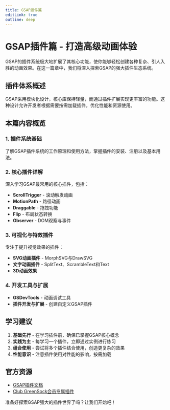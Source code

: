 ```yaml
---
title: GSAP插件篇
editLink: true
outline: deep
---
```


# GSAP插件篇 - 打造高级动画体验

GSAP的插件系统极大地扩展了其核心功能，使你能够轻松创建各种复杂、引人入胜的动画效果。在这一篇章中，我们将深入探索GSAP的强大插件生态系统。

## 插件体系概述

GSAP采用模块化设计，核心库保持轻量，而通过插件扩展实现更丰富的功能。这种设计允许开发者根据需要按需加载插件，优化性能和资源使用。

## 本篇内容概览

### 1. 插件系统基础

了解GSAP插件系统的工作原理和使用方法，掌握插件的安装、注册以及基本用法。

### 2. 核心插件详解

深入学习GSAP最常用的核心插件，包括：

- **ScrollTrigger** - 滚动触发动画
- **MotionPath** - 路径动画
- **Draggable** - 拖拽功能
- **Flip** - 布局状态转换
- **Observer** - DOM观察与事件

### 3. 可视化与特效插件

专注于提升视觉效果的插件：

- **SVG动画插件** - MorphSVG与DrawSVG
- **文字动画插件** - SplitText、ScrambleText和Text
- **3D动画效果**

### 4. 开发工具与扩展

- **GSDevTools** - 动画调试工具
- **插件开发与扩展** - 创建自定义GSAP插件

## 学习建议

1. **基础先行** - 在学习插件前，确保已掌握GSAP核心概念
2. **实践为主** - 每学习一个插件，立即通过实例进行练习
3. **组合使用** - 尝试将多个插件结合使用，创造更复杂的效果
4. **性能意识** - 注意插件使用对性能的影响，按需加载

## 官方资源

- [GSAP插件文档](https://gsap.com/docs/v3/Plugins/)
- [Club GreenSock会员专属插件](https://gsap.com/pricing/)

准备好探索GSAP强大的插件世界了吗？让我们开始吧！ 